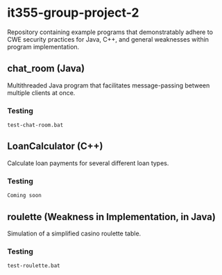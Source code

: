 # it355-group-project-2
Repository containing example programs that demonstratably adhere to CWE security practices for Java, C++, and general weaknesses within program implementation.

## chat_room (Java)
Multithreaded Java program that facilitates message-passing between multiple clients at once.
### Testing
```batch
test-chat-room.bat
```
## LoanCalculator (C++)
Calculate loan payments for several different loan types.
### Testing
```batch
Coming soon
```
## roulette (Weakness in Implementation, in Java)
Simulation of a simplified casino roulette table.
### Testing
```batch
test-roulette.bat
```
